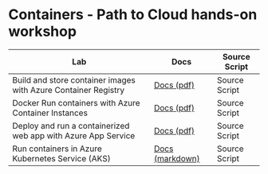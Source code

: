 # Containers - Path to Cloud hands-on workshop

| Lab                                                            | Docs                                                                                                                                                   | Source Script |
| -------------------------------------------------------------- | ------------------------------------------------------------------------------------------------------------------------------------------------------ | ------------- |
| Build and store container images with Azure Container Registry | [Docs (pdf)](./Labs/Build+and+store+container+images+with+Azure+Container+Registry/Build+and+store+container+images+with+Azure+Container+Registry.pdf) | Source Script |
| Docker Run containers with Azure Container Instances           | [Docs (pdf)](Labs/Run+Docker+containers+with+Azure+Container+Instances.pdf)                                                                            | Source Script |
| Deploy and run a containerized web app with Azure App Service  | [Docs (pdf)](Labs/Deploy+and+run+a+containerized+web+app+with+Azure+App+Service.pdf)                                                                   | Source Script |
| Run containers in Azure Kubernetes Service (AKS)               | [Docs (markdown)](<Labs/Lab+3+-+Run+Containers+in+Azure+Kubernetes+Service+(AKS)/Run+Containers+in+Azure+Kubernetes+Service+(AKS).md>)                 | Source Script |
